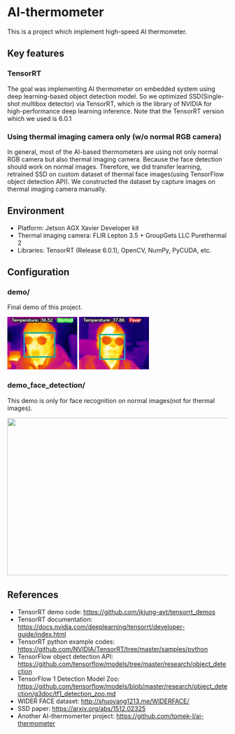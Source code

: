# AI-thermometer
This is a project which implement high-speed AI thermometer.

## Key features
### TensorRT
The goal was implementing AI thermometer on embedded system using deep learning-based object detection model. So we optimized SSD(Single-shot multibox detector) via TensorRT, which is the library of NVIDIA for high-performance deep learning inference. Note that the TensorRT version which we used is 6.0.1
### Using thermal imaging camera only (w/o normal RGB camera)
In general, most of the AI-based thermometers are using not only normal RGB camera but also thermal imaging camera. Because the face detection should work on normal images. Therefore, we did transfer learning, retrained SSD on custom dataset of thermal face images(using TensorFlow object detection API). We constructed the dataset by capture images on thermal imaging camera manually.

## Environment
* Platform: Jetson AGX Xavier Developer kit
* Thermal imaging camera: FLIR Lepton 3.5 + GroupGets LLC Purethermal 2
* Libraries: TensorRT (Release 6.0.1), OpenCV, NumPy, PyCUDA, etc.

## Configuration
### demo/
Final demo of this project.

![Alt text](demo/results/1.jpg)
![Alt text](demo/results/2.jpg)

### demo_face_detection/
This demo is only for face recognition on normal images(not for thermal images).

<img src="demo_face_detection/demo_face_detection_demo_result.gif" width="640px" height="360px"></img><br/>

## References
* TensorRT demo code: https://github.com/jkjung-avt/tensorrt_demos
* TensorRT documentation: https://docs.nvidia.com/deeplearning/tensorrt/developer-guide/index.html
* TensorRT python example codes: https://github.com/NVIDIA/TensorRT/tree/master/samples/python
* TensorFlow object detection API: https://github.com/tensorflow/models/tree/master/research/object_detection
* TensorFlow 1 Detection Model Zoo: https://github.com/tensorflow/models/blob/master/research/object_detection/g3doc/tf1_detection_zoo.md
* WIDER FACE dataset: http://shuoyang1213.me/WIDERFACE/
* SSD paper: https://arxiv.org/abs/1512.02325
* Another AI-thermomerter project: https://github.com/tomek-l/ai-thermometer
